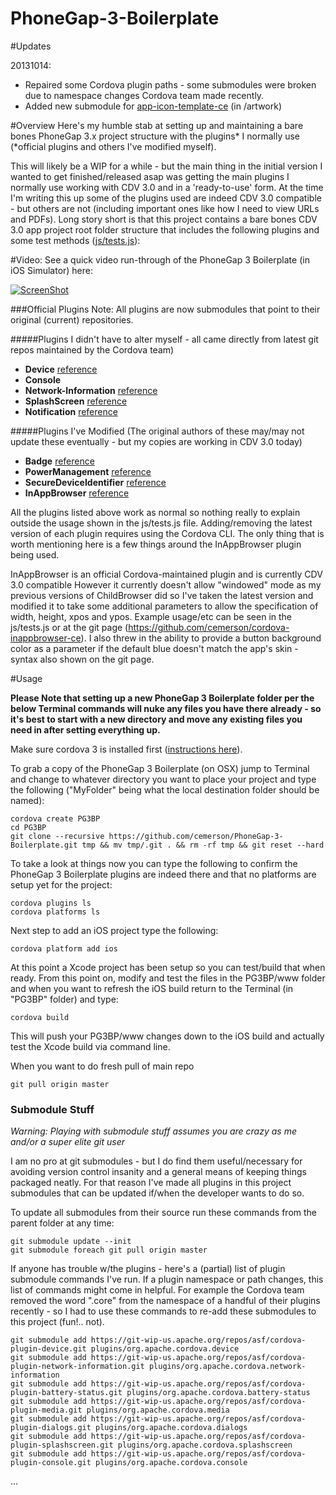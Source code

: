 PhoneGap-3-Boilerplate
======================

#Updates

20131014:
 - Repaired some Cordova plugin paths - some submodules were broken due to namespace changes Cordova team made recently.
 - Added new submodule for [app-icon-template-ce](https://github.com/cemerson/app-icon-template-ce) (in /artwork)

#Overview
Here's my humble stab at setting up and maintaining a bare bones PhoneGap 3.x project structure with the plugins* I normally use (*official plugins and others I've modified myself). 

This will likely be a WIP for a while - but the main thing in the initial version I wanted to get finished/released asap was getting the main plugins I normally use working with CDV 3.0 and in a 'ready-to-use' form. At the time I'm writing this up some of the plugins used are indeed CDV 3.0 compatible - but others are not (including important ones like how I need to view URLs and PDFs). Long story short is that this project contains a bare bones CDV 3.0 app project root folder structure that includes the following plugins and some test methods ([js/tests.js](https://github.com/cemerson/PhoneGap-3-Boilerplate/blob/master/js/tests.js)):

#Video:
See a quick video run-through of the PhoneGap 3 Boilerplate (in iOS Simulator) here:

[![ScreenShot](https://secure-b.vimeocdn.com/ts/444/874/444874862_295.jpg)](https://vimeo.com/71345312)


###Official Plugins 
Note: All plugins are now submodules that point to their original (current) repositories.

#####Plugins I didn't have to alter myself - all came directly from latest git repos maintained by the Cordova team)
- **Device** [reference](http://docs.phonegap.com/en/3.0.0/cordova_device_device.md.html#Device)
- **Console** 
- **Network-Information** [reference](http://docs.phonegap.com/en/3.0.0/cordova_connection_connection.md.html#Connection)
- **SplashScreen** [reference](http://docs.phonegap.com/en/3.0.0/cordova_splashscreen_splashscreen.md.html#Splashscreen)
- **Notification** [reference](http://docs.phonegap.com/en/3.0.0/cordova_notification_notification.md.html#Notification)

#####Plugins I've Modified
(The original authors of these may/may not update these eventually - but my copies are working in CDV 3.0 today)
- **Badge** [reference](https://github.com/cemerson/cordova-badge)
- **PowerManagement** [reference](https://github.com/cemerson/cordova-powermanagement)
- **SecureDeviceIdentifier** [reference](https://github.com/cemerson/cordova-securedeviceidentifier)
- **InAppBrowser** [reference](https://github.com/cemerson/cordova-inappbrowser-ce)


All the plugins listed above work as normal so nothing really to explain outside the usage shown in the js/tests.js file. Adding/removing the latest version of each plugin requires using the Cordova CLI. The only thing that is worth mentioning here is a few things around the InAppBrowser plugin being used. 

InAppBrowser is an official Cordova-maintained plugin and is currently CDV 3.0 compatible
However it currently doesn't allow "windowed" mode as my previous versions of ChildBrowser did so I've taken the latest version and modified it to take some additional parameters to allow the specification of width, height, xpos and ypos. Example usage/etc can be seen in the js/tests.js or at the git page (https://github.com/cemerson/cordova-inappbrowser-ce).
I also threw in the ability to provide a button background color as a parameter if the default blue doesn't match the app's skin - syntax also shown on the git page.


#Usage

**Please Note that setting up a new PhoneGap 3 Boilerplate folder per the below Terminal commands will nuke any files you have there already - so it's best to start with a new directory and move any existing files you need in after setting everything up.**

Make sure cordova 3 is installed first ([instructions here](http://docs.phonegap.com/en/3.0.0/guide_cli_index.md.html#The%20Command-line%20Interface)).

To grab a copy of the PhoneGap 3 Boilerplate (on OSX) jump to Terminal and change to whatever directory you want to place your project and type the following ("MyFolder" being what the local destination folder should be named): 

    cordova create PG3BP
    cd PG3BP
    git clone --recursive https://github.com/cemerson/PhoneGap-3-Boilerplate.git tmp && mv tmp/.git . && rm -rf tmp && git reset --hard
    
To take a look at things now you can type the following to confirm the PhoneGap 3 Boilerplate plugins are indeed there and that no platforms are setup yet for the project:

    cordova plugins ls
    cordova platforms ls

Next step to add an iOS project type the following:

    cordova platform add ios

At this point a Xcode project has been setup so you can test/build that when ready. From this point on, modify and test the files in the PG3BP/www folder and when you want to refresh the iOS build return to the Terminal (in "PG3BP" folder) and type:

    cordova build

This will push your PG3BP/www changes down to the iOS build and actually test the Xcode build via command line.

When you want to do fresh pull of main repo 

    git pull origin master

### Submodule Stuff

*Warning: Playing with submodule stuff assumes you are crazy as me and/or a super elite git user*

I am no pro at git submodules - but I do find them useful/necessary for avoiding version control insanity and a general means of keeping things packaged neatly. For that reason I've made all plugins in this project submodules that can be updated if/when the developer wants to do so. 

To update all submodules from their source run these commands from the parent folder at any time:

    git submodule update --init
    git submodule foreach git pull origin master 

If anyone has trouble w/the plugins - here's a (partial) list of plugin submodule commands I've run. If a plugin namespace or path changes, this list of commands might come in helpful. For example the Cordova team removed the word ".core" from the namespace of a handful of their plugins recently - so I had to use these commands to re-add these submodules to this project (fun!.. not).

    git submodule add https://git-wip-us.apache.org/repos/asf/cordova-plugin-device.git plugins/org.apache.cordova.device
    git submodule add https://git-wip-us.apache.org/repos/asf/cordova-plugin-network-information.git plugins/org.apache.cordova.network-information
    git submodule add https://git-wip-us.apache.org/repos/asf/cordova-plugin-battery-status.git plugins/org.apache.cordova.battery-status
    git submodule add https://git-wip-us.apache.org/repos/asf/cordova-plugin-media.git plugins/org.apache.cordova.media
    git submodule add https://git-wip-us.apache.org/repos/asf/cordova-plugin-dialogs.git plugins/org.apache.cordova.dialogs
    git submodule add https://git-wip-us.apache.org/repos/asf/cordova-plugin-splashscreen.git plugins/org.apache.cordova.splashscreen
    git submodule add https://git-wip-us.apache.org/repos/asf/cordova-plugin-console.git plugins/org.apache.cordova.console
    
...
